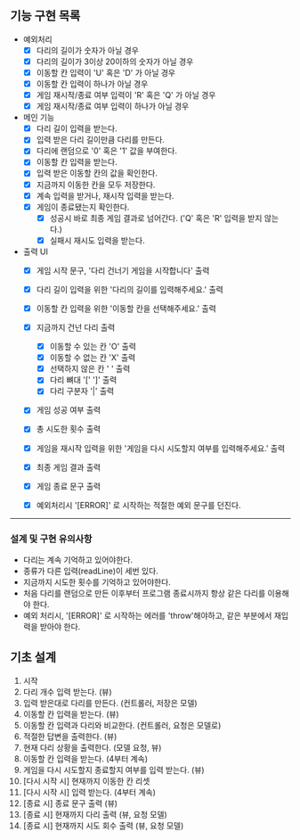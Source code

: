 ## 기능 구현 목록

- 예외처리
	* [x] 다리의 길이가 숫자가 아닐 경우
	* [x] 다리의 길이가 3이상 20이하의 숫자가 아닐 경우
	* [x] 이동할 칸 입력이 'U' 혹은 'D' 가 아닐 경우
	* [x] 이동할 칸 입력이 하나가 아닐 경우
	* [x] 게임 재시작/종료 여부 입력이 'R' 혹은 'Q' 가 아닐 경우
	* [x] 게임 재시작/종료 여부 입력이 하나가 아닐 경우

- 메인 기능
	* [x] 다리 길이 입력을 받는다.
	* [x] 입력 받은 다리 길이만큼 다리를 만든다.
	* [x] 다리에 랜덤으로 '0' 혹은 '1' 값을 부여한다.
	* [x] 이동할 칸 입력을 받는다.
	* [x] 입력 받은 이동할 칸의 값을 확인한다.
	* [x] 지금까지 이동한 칸을 모두 저장한다.
	* [x] 계속 입력을 받거나, 재시작 입력을 받는다.
	* [x] 게임이 종료됐는지 확인한다.
		* [x] 성공시 바로 최종 게임 결과로 넘어간다. ('Q' 혹은 'R' 입력을 받지 않는다.)
		* [x] 실패시 재시도 입력을 받는다.

- 출력 UI
	* [x] 게임 시작 문구, '다리 건너기 게임을 시작합니다' 출력
	* [x] 다리 길이 입력을 위한 '다리의 길이를 입력해주세요.' 출력
	* [x] 이동할 칸 입력을 위한 '이동할 칸을 선택해주세요.' 출력
	* [x] 지금까지 건넌 다리 출력
		* [x] 이동할 수 있는 칸 'O' 출력
		* [x] 이동할 수 없는 칸 'X' 출력
		* [x] 선택하지 않은 칸 ' ' 출력
		* [x] 다리 뼈대 '[' ']' 출력
		* [x] 다리 구분자 '|' 출력
	* [x] 게임 성공 여부 출력
	* [x] 총 시도한 횟수 출력
	* [x] 게임을 재시작 입력을 위한 '게임을 다시 시도할지 여부를 입력해주세요.' 출력
	* [x] 최종 게임 결과 출력
	* [x] 게임 종료 문구 출력
	* [x] 예외처리시 '[ERROR]' 로 시작하는 적절한 예외 문구를 던진다.


---

### 설계 및 구현 유의사항

- 다리는 계속 기억하고 있어야한다.
- 종류가 다른 입력(readLine)이 세번 있다.
- 지금까지 시도한 횟수를 기억하고 있어야한다.
- 처음 다리를 랜덤으로 만든 이후부터 프로그램 종료시까지 항상 같은 다리를 이용해야 한다.
- 예외 처리시, '[ERROR]' 로 시작하는 에러를 'throw'해야하고, 같은 부분에서 재입력을 받아야 한다.


## 기초 설계
1. 시작
2. 다리 개수 입력 받는다. (뷰)
3. 입력 받은대로 다리를 만든다. (컨트롤러, 저장은 모델)
4. 이동할 칸 입력을 받는다. (뷰)
5. 이동할 칸 입력과 다리와 비교한다. (컨트롤러, 요청은 모델로)
6. 적절한 답변을 출력한다. (뷰)
7. 현재 다리 상황을 출력한다. (모델 요청, 뷰)
8. 이동할 칸 입력을 받는다. (4부터 계속)
8. 게임을 다시 시도할지 종료할지 여부를 입력 받는다. (뷰)
9. [다시 시작 시] 현재까지 이동한 칸 리셋
10. [다시 시작 시] 입력 받는다. (4부터 계속)
9. [종료 시] 종료 문구 출력 (뷰)
10. [종료 시] 현재까지 다리 출력 (뷰, 요청 모델)
11. [종료 시] 현재까지 시도 회수 출력 (뷰, 요청 모델)
